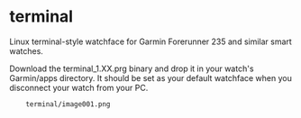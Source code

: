 # terminal
Linux terminal-style watchface for Garmin Forerunner 235 and similar smart watches.

Download the terminal_1.XX.prg binary and drop it in your watch's Garmin/apps directory. It should be set as your default watchface when you disconnect your watch from your PC.


        terminal/image001.png
